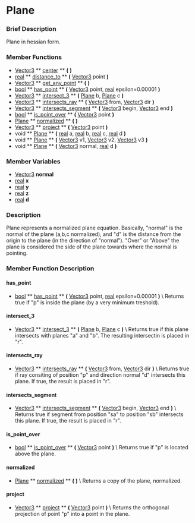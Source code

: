 #  Plane  

###  Brief Description  
Plane in hessian form.

###  Member Functions 
  * [Vector3](class_vector3)  ** [center](#center) **  **(** **)**
  * [real](class_real)  ** [distance_to](#distance_to) **  **(** [Vector3](class_vector3) point  **)**
  * [Vector3](class_vector3)  ** [get_any_point](#get_any_point) **  **(** **)**
  * [bool](class_bool)  ** [has_point](#has_point) **  **(** [Vector3](class_vector3) point, [real](class_real) epsilon=0.00001  **)**
  * [Vector3](class_vector3)  ** [intersect_3](#intersect_3) **  **(** [Plane](class_plane) b, [Plane](class_plane) c  **)**
  * [Vector3](class_vector3)  ** [intersects_ray](#intersects_ray) **  **(** [Vector3](class_vector3) from, [Vector3](class_vector3) dir  **)**
  * [Vector3](class_vector3)  ** [intersects_segment](#intersects_segment) **  **(** [Vector3](class_vector3) begin, [Vector3](class_vector3) end  **)**
  * [bool](class_bool)  ** [is_point_over](#is_point_over) **  **(** [Vector3](class_vector3) point  **)**
  * [Plane](class_plane)  ** [normalized](#normalized) **  **(** **)**
  * [Vector3](class_vector3)  ** [project](#project) **  **(** [Vector3](class_vector3) point  **)**
  * void  ** [Plane](#Plane) **  **(** [real](class_real) a, [real](class_real) b, [real](class_real) c, [real](class_real) d  **)**
  * void  ** [Plane](#Plane) **  **(** [Vector3](class_vector3) v1, [Vector3](class_vector3) v2, [Vector3](class_vector3) v3  **)**
  * void  ** [Plane](#Plane) **  **(** [Vector3](class_vector3) normal, [real](class_real) d  **)**

###  Member Variables  
  * [Vector3](class_vector3) **normal**
  * [real](class_real) **x**
  * [real](class_real) **y**
  * [real](class_real) **z**
  * [real](class_real) **d**

###  Description  
Plane represents a normalized plane equation. Basically, "normal" is the normal of the plane (a,b,c normalized), and "d" is the distance from the origin to the plane (in the direction of "normal"). "Over" or "Above" the plane is considered the side of the plane towards where the normal is pointing.

###  Member Function Description  
#### <a name="has_point">has_point</a>
  * [bool](class_bool)  ** [has_point](#has_point) **  **(** [Vector3](class_vector3) point, [real](class_real) epsilon=0.00001  **)**
\\
Returns true if "p" is inside the plane (by a very minimum treshold).
#### <a name="intersect_3">intersect_3</a>
  * [Vector3](class_vector3)  ** [intersect_3](#intersect_3) **  **(** [Plane](class_plane) b, [Plane](class_plane) c  **)**
\\
Returns true if this plane intersects with planes "a" and "b". The resulting intersectin is placed in "r".
#### <a name="intersects_ray">intersects_ray</a>
  * [Vector3](class_vector3)  ** [intersects_ray](#intersects_ray) **  **(** [Vector3](class_vector3) from, [Vector3](class_vector3) dir  **)**
\\
Returns true if ray consiting of position "p" and direction normal "d" intersects this plane. If true, the result is placed in "r".
#### <a name="intersects_segment">intersects_segment</a>
  * [Vector3](class_vector3)  ** [intersects_segment](#intersects_segment) **  **(** [Vector3](class_vector3) begin, [Vector3](class_vector3) end  **)**
\\
Returns true if segment from position "sa" to position "sb" intersects this plane. If true, the result is placed in "r".
#### <a name="is_point_over">is_point_over</a>
  * [bool](class_bool)  ** [is_point_over](#is_point_over) **  **(** [Vector3](class_vector3) point  **)**
\\
Returns true if "p" is located above the plane.
#### <a name="normalized">normalized</a>
  * [Plane](class_plane)  ** [normalized](#normalized) **  **(** **)**
\\
Returns a copy of the plane, normalized.
#### <a name="project">project</a>
  * [Vector3](class_vector3)  ** [project](#project) **  **(** [Vector3](class_vector3) point  **)**
\\
Returns the orthogonal projection of point "p" into a point in the plane.
